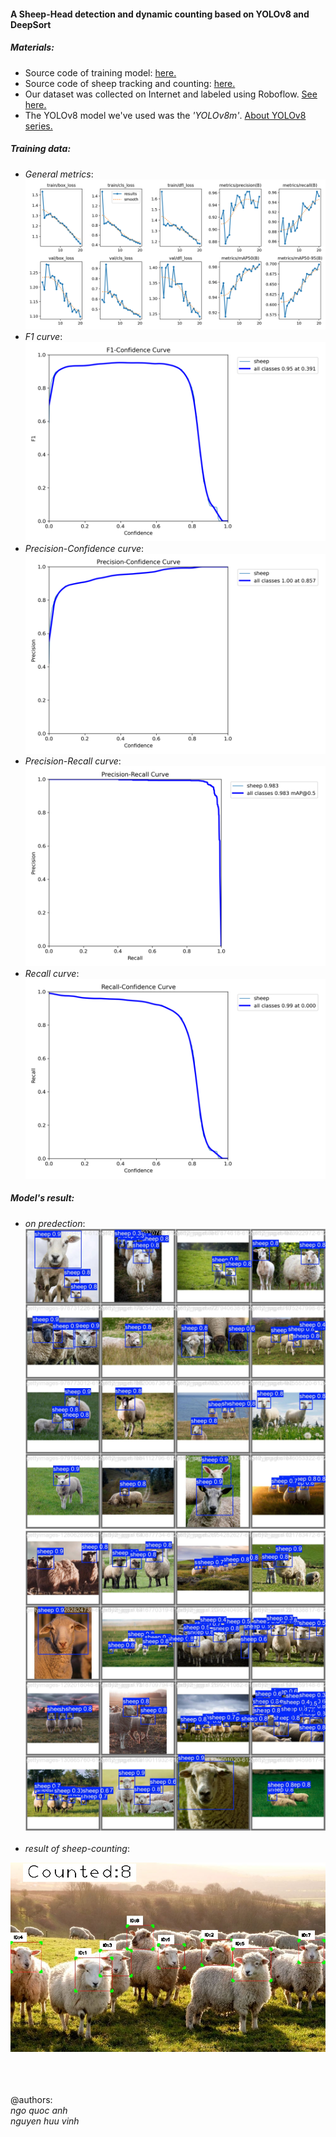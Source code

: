 #### A Sheep-Head detection and dynamic counting based on YOLOv8 and DeepSort



##### Materials:
* Source code of training model: [here.](/YOLOV8_Training.ipynb)
* Source code of sheep tracking and counting: [here.](/Tracking_and_Counting.ipynb)
* Our dataset was collected on Internet and labeled using Roboflow. [See here.](https://app.roboflow.com/luc1f3r/sheep-shbsa/4)
* The YOLOv8 model we've used was the _'YOLOv8m'_. [About YOLOv8 series.](https://docs.ultralytics.com/vi/models/yolov8/)

##### Training data:
* _General metrics_:
![result](/training_data/metrics/results.png)<br>
* _F1 curve_:
![F1 curve](/training_data/metrics/F1_curve.png)<br>
* _Precision-Confidence curve_:
![Precision curve](/training_data/metrics/P_curve.png)<br>
* _Precision-Recall curve_:
![Precision-Recall curve](/training_data/metrics/PR_curve.png)<br>
* _Recall curve_:
![Recall curve](/training_data/metrics/R_curve.png)<br>


##### Model's result:
* _on predection_:
![pred0](/training_data/testing_validations/val_batch0_pred.jpg)
![pred1](/training_data/testing_validations/val_batch2_pred.jpg)
<br><br>
* _result of sheep-counting_:

![sheep-counting result on image](/outcomes/03_p.jpg)


<br><br><br>
@authors:    
_ngo quoc anh_    
_nguyen huu vinh_